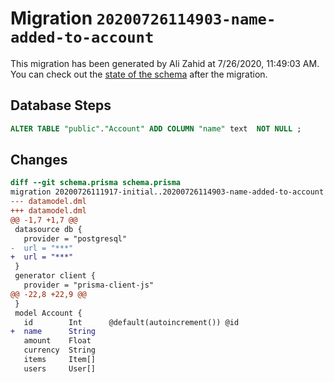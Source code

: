 # Migration `20200726114903-name-added-to-account`

This migration has been generated by Ali Zahid at 7/26/2020, 11:49:03 AM.
You can check out the [state of the schema](./schema.prisma) after the migration.

## Database Steps

```sql
ALTER TABLE "public"."Account" ADD COLUMN "name" text  NOT NULL ;
```

## Changes

```diff
diff --git schema.prisma schema.prisma
migration 20200726111917-initial..20200726114903-name-added-to-account
--- datamodel.dml
+++ datamodel.dml
@@ -1,7 +1,7 @@
 datasource db {
   provider = "postgresql"
-  url = "***"
+  url = "***"
 }
 generator client {
   provider = "prisma-client-js"
@@ -22,8 +22,9 @@
 }
 model Account {
   id        Int      @default(autoincrement()) @id
+  name      String
   amount    Float
   currency  String
   items     Item[]
   users     User[]
```
